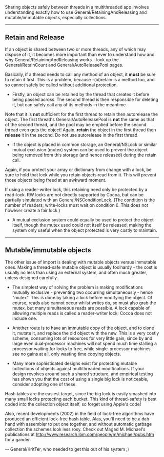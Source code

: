 

Sharing objects safely between threads in a multithreaded app involves understanding exactly how to use General/RetainingAndReleasing and mutable/immutable objects, especially collections.

----
**Retain and Release**
----

If an object is shared between two or more threads, any of which may dispose of it, it becomes more important than ever to understand how and why General/RetainingAndReleasing works - look up the General/RetainCount and General/AutoReleasePool pages.

Basically, if a thread needs to call any method of an object, it **must** be sure to retain it first. This is a problem, because     -(id)retain is a method too, and so cannot safely be called without additional protection.


* Firstly, an object can be retained by the thread that creates it before being passed across. The second thread is then responsible for deleting it, but can safely call any of its methods in the meantime.

Note that it is **not** sufficient for the first thread to retain then autorelease the object. The first thread's General/AutoReleasePool is **not** the same as that of the second thread, and the pool may be emptied before the second thread even gets the object! Again, **retain** the object in the first thread then **release** it in the second. Do not use autorelease in the first thread.

* If the object is placed in common storage, an General/NSLock or similar mutual exclusion (mutex) system can be used to prevent the object being removed from this storage (and hence released) during the retain call. 

Again, if you protect your array or dictionary from change with a lock, be sure to hold that lock while you retain objects read from it. This will prevent those objects being freed at an awkward moment.

If using a reader-writer lock, this retaining need only be protected by a read-lock. RW locks are not directly supported by Cocoa, but can be partially simulated with an General/NSConditionLock. (The condition is the number of readers; write-locks must wait on condition 0. This does not however create a fair lock.)

* A mutual exclusion system could equally be used to protect the object itself, though the mutex used could not itself be released, making the system only useful when the object protected is very costly to maintain.



----
**Mutable/immutable objects**
----

The other issue of import is dealing with mutable objects versus immutable ones. Making a thread-safe mutable object is usually foolhardy - the cost is usually no less than using an external system, and often much greater, unless designed carefully.


* The simplest way of solving the problem is making modifications mutually exclusive - preventing two occurring simultaneously - hence "mutex". This is done by taking a lock before modifying the object. Of course, reads also cannot occur whilst writes do, so must also grab the mutex, but many simultaneous reads are possible. A lock capable of allowing multiple reads is called a reader-writer lock; Cocoa does not include one.

* Another route is to have an immutable copy of the object, and to clone it, mutate it, and replace the old object with the new. This is a very costly scheme, consuming lots of resources for very little gain, since by and large even dual-processor machines will not spend much time stalling a processor waiting for locks to free, while single-processor machines see no gains at all, only wasting time copying objects.

* Many more sophisticated designs exist for protecting mutable collections of objects against multithreaded modifications. If your design revolves around such a shared structure, and empirical testing has shown you that the cost of using a single big lock is noticeable, consider adopting one of these.

Hash tables are the easiest target, since the big lock is easily smashed into many small locks protecting each bucket. This kind of thread-safety is best coded into the collection object itself, so forget using Apple's code!

Also, recent developments (2002) in the field of lock-free algorithms have produced an efficient lock-free hash table. Alas, you'll need to be a dab hand with assembler to put one together, and without automatic garbage collection the schemes look less rosy. Check out Maged M. Michael's publications at http://www.research.ibm.com/people/m/michael/pubs.htm for a gander.


-- General/KritTer, who needed to get this out of his system ;)